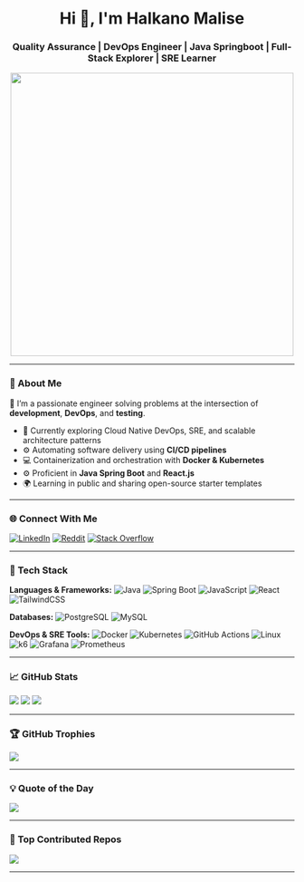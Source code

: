 <h1 align="center">Hi 👋, I'm Halkano Malise</h1>
<h3 align="center">Quality Assurance | DevOps Engineer | Java Springboot | Full-Stack Explorer | SRE Learner</h3>

<p align="center">
  <img src="https://c.tenor.com/BqbIhT4Mb7cAAAAd/programmer-rounded-edges.gif" width="500" />
</p>

---

### 💫 About Me

🔧 I’m a passionate engineer solving problems at the intersection of **development**, **DevOps**, and **testing**.

- 🧠 Currently exploring Cloud Native DevOps, SRE, and scalable architecture patterns
- ⚙️ Automating software delivery using **CI/CD pipelines**
- 💻 Containerization and orchestration with **Docker & Kubernetes**
- ⚙️ Proficient in **Java Spring Boot** and **React.js**
- 🌍 Learning in public and sharing open-source starter templates

---

### 🌐 Connect With Me

[![LinkedIn](https://img.shields.io/badge/LinkedIn-%230077B5.svg?style=for-the-badge&logo=linkedin&logoColor=white)](https://www.linkedin.com/in/halkano-malise-4262bab6/)
[![Reddit](https://img.shields.io/badge/Reddit-%23FF4500.svg?style=for-the-badge&logo=reddit&logoColor=white)](https://reddit.com/user/Kude_Astro)
[![Stack Overflow](https://img.shields.io/badge/StackOverflow-FE7A16?style=for-the-badge&logo=stack-overflow&logoColor=white)](https://stackoverflow.com/users/19630625)

---

### 🧰 Tech Stack

**Languages & Frameworks:**
![Java](https://img.shields.io/badge/Java-ED8B00?style=for-the-badge&logo=openjdk&logoColor=white)
![Spring Boot](https://img.shields.io/badge/SpringBoot-6DB33F?style=for-the-badge&logo=springboot&logoColor=white)
![JavaScript](https://img.shields.io/badge/JavaScript-323330?style=for-the-badge&logo=javascript&logoColor=F7DF1E)
![React](https://img.shields.io/badge/React-20232A?style=for-the-badge&logo=react&logoColor=61DAFB)
![TailwindCSS](https://img.shields.io/badge/TailwindCSS-06B6D4?style=for-the-badge&logo=tailwindcss&logoColor=white)

**Databases:**
![PostgreSQL](https://img.shields.io/badge/PostgreSQL-316192?style=for-the-badge&logo=postgresql&logoColor=white)
![MySQL](https://img.shields.io/badge/MySQL-4479A1?style=for-the-badge&logo=mysql&logoColor=white)

**DevOps & SRE Tools:**
![Docker](https://img.shields.io/badge/Docker-2496ED?style=for-the-badge&logo=docker&logoColor=white)
![Kubernetes](https://img.shields.io/badge/Kubernetes-326CE5?style=for-the-badge&logo=kubernetes&logoColor=white)
![GitHub Actions](https://img.shields.io/badge/GitHubActions-2088FF?style=for-the-badge&logo=githubactions&logoColor=white)
![Linux](https://img.shields.io/badge/Linux-FCC624?style=for-the-badge&logo=linux&logoColor=black)
![k6](https://img.shields.io/badge/k6-black?style=for-the-badge&logo=k6&logoColor=white)
![Grafana](https://img.shields.io/badge/Grafana-F46800?style=for-the-badge&logo=grafana&logoColor=white)
![Prometheus](https://img.shields.io/badge/Prometheus-E6522C?style=for-the-badge&logo=prometheus&logoColor=white)

---

### 📈 GitHub Stats

![](https://github-readme-stats.vercel.app/api?username=malise5&theme=radical&show_icons=true&hide_border=false&count_private=true)
![](https://github-readme-streak-stats.herokuapp.com/?user=malise5&theme=radical&hide_border=false)
![](https://github-readme-stats.vercel.app/api/top-langs/?username=malise5&theme=radical&layout=compact)

---

### 🏆 GitHub Trophies

![](https://github-profile-trophy.vercel.app/?username=malise5&theme=radical&margin-w=4)

---

### 💡 Quote of the Day

![](https://quotes-github-readme.vercel.app/api?type=horizontal&theme=radical)

---

### 📌 Top Contributed Repos

![](https://github-contributor-stats.vercel.app/api?username=malise5&limit=5&theme=radical&combine_all_yearly_contributions=true)

---

<!-- Crafted with ❤️ by Halkano Malise -->
